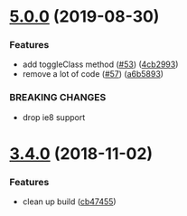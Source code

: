 # [5.0.0](https://github.com/jquense/dom-helpers/compare/v3.4.0...v5.0.0) (2019-08-30)


### Features

* add toggleClass method ([#53](https://github.com/jquense/dom-helpers/issues/53)) ([4cb2993](https://github.com/jquense/dom-helpers/commit/4cb2993))
* remove a lot of code ([#57](https://github.com/jquense/dom-helpers/issues/57)) ([a6b5893](https://github.com/jquense/dom-helpers/commit/a6b5893))


### BREAKING CHANGES

* drop ie8 support





# [3.4.0](https://github.com/jquense/dom-helpers/compare/v3.3.1...v3.4.0) (2018-11-02)


### Features

* clean up build ([cb47455](https://github.com/jquense/dom-helpers/commit/cb47455))





